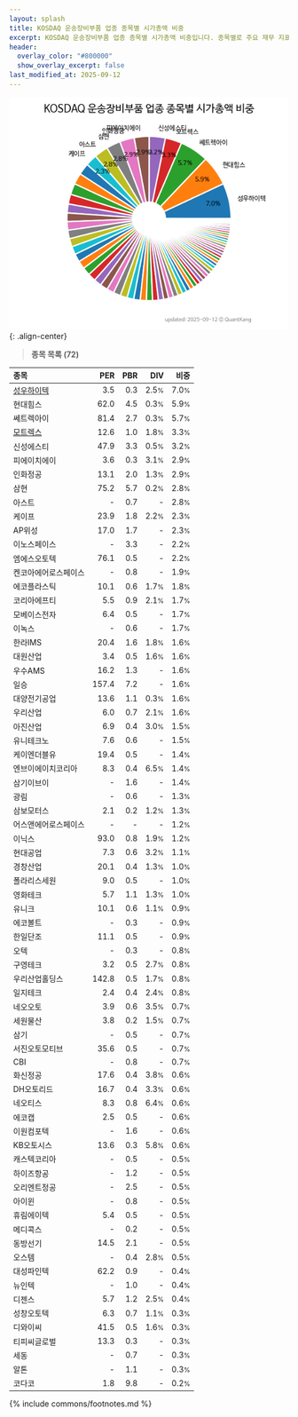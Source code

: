 ```yaml
---
layout: splash
title: KOSDAQ 운송장비부품 업종 종목별 시가총액 비중
excerpt: KOSDAQ 운송장비부품 업종 종목별 시가총액 비중입니다. 종목별로 주요 재무 지표를 함께 표시합니다.
header:
  overlay_color: "#800000"
  show_overlay_excerpt: false
last_modified_at: 2025-09-12
---
```



![KOSDAQ 운송장비부품 업종 종목별 시가총액 비중](/stats/sector/images/kosdaq_업종_운송장비부품_종목.png){: .align-center}


> **종목 목록 (72)**<a id="list"></a>

| **종목** | **PER** | **PBR** | **DIV** | **비중** |
| :------- | ------: | ------: | ------: | -------: |
| [성우하이텍](/015750/) | 3.5 | 0.3 | 2.5<small>%</small> | 7.0<small>%</small> |
| 현대힘스 | 62.0 | 4.5 | 0.3<small>%</small> | 5.9<small>%</small> |
| 쎄트렉아이 | 81.4 | 2.7 | 0.3<small>%</small> | 5.7<small>%</small> |
| [모트렉스](/118990/) | 12.6 | 1.0 | 1.8<small>%</small> | 3.3<small>%</small> |
| 신성에스티 | 47.9 | 3.3 | 0.5<small>%</small> | 3.2<small>%</small> |
| 피에이치에이 | 3.6 | 0.3 | 3.1<small>%</small> | 2.9<small>%</small> |
| 인화정공 | 13.1 | 2.0 | 1.3<small>%</small> | 2.9<small>%</small> |
| 삼현 | 75.2 | 5.7 | 0.2<small>%</small> | 2.8<small>%</small> |
| 아스트 | - | 0.7 | - | 2.8<small>%</small> |
| 케이프 | 23.9 | 1.8 | 2.2<small>%</small> | 2.3<small>%</small> |
| AP위성 | 17.0 | 1.7 | - | 2.3<small>%</small> |
| 이노스페이스 | - | 3.3 | - | 2.2<small>%</small> |
| 엠에스오토텍 | 76.1 | 0.5 | - | 2.2<small>%</small> |
| 켄코아에어로스페이스 | - | 0.8 | - | 1.9<small>%</small> |
| 에코플라스틱 | 10.1 | 0.6 | 1.7<small>%</small> | 1.8<small>%</small> |
| 코리아에프티 | 5.5 | 0.9 | 2.1<small>%</small> | 1.7<small>%</small> |
| 모베이스전자 | 6.4 | 0.5 | - | 1.7<small>%</small> |
| 이녹스 | - | 0.6 | - | 1.7<small>%</small> |
| 한라IMS | 20.4 | 1.6 | 1.8<small>%</small> | 1.6<small>%</small> |
| 대원산업 | 3.4 | 0.5 | 1.6<small>%</small> | 1.6<small>%</small> |
| 우수AMS | 16.2 | 1.3 | - | 1.6<small>%</small> |
| 일승 | 157.4 | 7.2 | - | 1.6<small>%</small> |
| 대양전기공업 | 13.6 | 1.1 | 0.3<small>%</small> | 1.6<small>%</small> |
| 우리산업 | 6.0 | 0.7 | 2.1<small>%</small> | 1.6<small>%</small> |
| 아진산업 | 6.9 | 0.4 | 3.0<small>%</small> | 1.5<small>%</small> |
| 유니테크노 | 7.6 | 0.6 | - | 1.5<small>%</small> |
| 케이엔더블유 | 19.4 | 0.5 | - | 1.4<small>%</small> |
| 엔브이에이치코리아 | 8.3 | 0.4 | 6.5<small>%</small> | 1.4<small>%</small> |
| 삼기이브이 | - | 1.6 | - | 1.4<small>%</small> |
| 광림 | - | 0.6 | - | 1.3<small>%</small> |
| 삼보모터스 | 2.1 | 0.2 | 1.2<small>%</small> | 1.3<small>%</small> |
| 어스앤에어로스페이스 | - | - | - | 1.2<small>%</small> |
| 이닉스 | 93.0 | 0.8 | 1.9<small>%</small> | 1.2<small>%</small> |
| 현대공업 | 7.3 | 0.6 | 3.2<small>%</small> | 1.1<small>%</small> |
| 경창산업 | 20.1 | 0.4 | 1.3<small>%</small> | 1.0<small>%</small> |
| 폴라리스세원 | 9.0 | 0.5 | - | 1.0<small>%</small> |
| 영화테크 | 5.7 | 1.1 | 1.3<small>%</small> | 1.0<small>%</small> |
| 유니크 | 10.1 | 0.6 | 1.1<small>%</small> | 0.9<small>%</small> |
| 에코볼트 | - | 0.3 | - | 0.9<small>%</small> |
| 한일단조 | 11.1 | 0.5 | - | 0.9<small>%</small> |
| 오텍 | - | 0.3 | - | 0.8<small>%</small> |
| 구영테크 | 3.2 | 0.5 | 2.7<small>%</small> | 0.8<small>%</small> |
| 우리산업홀딩스 | 142.8 | 0.5 | 1.7<small>%</small> | 0.8<small>%</small> |
| 일지테크 | 2.4 | 0.4 | 2.4<small>%</small> | 0.8<small>%</small> |
| 네오오토 | 3.9 | 0.6 | 3.5<small>%</small> | 0.7<small>%</small> |
| 세원물산 | 3.8 | 0.2 | 1.5<small>%</small> | 0.7<small>%</small> |
| 삼기 | - | 0.5 | - | 0.7<small>%</small> |
| 서진오토모티브 | 35.6 | 0.5 | - | 0.7<small>%</small> |
| CBI | - | 0.8 | - | 0.7<small>%</small> |
| 화신정공 | 17.6 | 0.4 | 3.8<small>%</small> | 0.6<small>%</small> |
| DH오토리드 | 16.7 | 0.4 | 3.3<small>%</small> | 0.6<small>%</small> |
| 네오티스 | 8.3 | 0.8 | 6.4<small>%</small> | 0.6<small>%</small> |
| 에코캡 | 2.5 | 0.5 | - | 0.6<small>%</small> |
| 이원컴포텍 | - | 1.6 | - | 0.6<small>%</small> |
| KB오토시스 | 13.6 | 0.3 | 5.8<small>%</small> | 0.6<small>%</small> |
| 캐스텍코리아 | - | 0.5 | - | 0.5<small>%</small> |
| 하이즈항공 | - | 1.2 | - | 0.5<small>%</small> |
| 오리엔트정공 | - | 2.5 | - | 0.5<small>%</small> |
| 아이윈 | - | 0.8 | - | 0.5<small>%</small> |
| 휴림에이텍 | 5.4 | 0.5 | - | 0.5<small>%</small> |
| 메디콕스 | - | 0.2 | - | 0.5<small>%</small> |
| 동방선기 | 14.5 | 2.1 | - | 0.5<small>%</small> |
| 오스템 | - | 0.4 | 2.8<small>%</small> | 0.5<small>%</small> |
| 대성파인텍 | 62.2 | 0.9 | - | 0.4<small>%</small> |
| 뉴인텍 | - | 1.0 | - | 0.4<small>%</small> |
| 디젠스 | 5.7 | 1.2 | 2.5<small>%</small> | 0.4<small>%</small> |
| 성창오토텍 | 6.3 | 0.7 | 1.1<small>%</small> | 0.3<small>%</small> |
| 디와이씨 | 41.5 | 0.5 | 1.6<small>%</small> | 0.3<small>%</small> |
| 티피씨글로벌 | 13.3 | 0.3 | - | 0.3<small>%</small> |
| 세동 | - | 0.7 | - | 0.3<small>%</small> |
| 알톤 | - | 1.1 | - | 0.3<small>%</small> |
| 코다코 | 1.8 | 9.8 | - | 0.2<small>%</small> |

{% include commons/footnotes.md %}